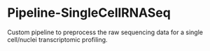 # Pipeline-SingleCellRNASeq

Custom pipeline to preprocess the raw sequencing data for a single cell/nuclei transcriptomic profiling.

